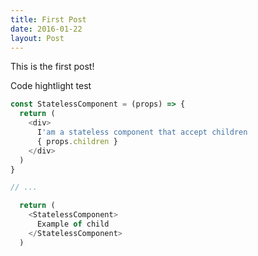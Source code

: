 ```yaml
---
title: First Post
date: 2016-01-22
layout: Post
---
```


This is the first post!

Code hightlight test

```js
const StatelessComponent = (props) => {
  return (
    <div>
      I'am a stateless component that accept children
      { props.children }
    </div>
  )
}

// ...

  return (
    <StatelessComponent>
      Example of child
    </StatelessComponent>
  )
```
